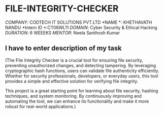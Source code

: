 # FILE-INTEGRITY-CHECKER
*COMPANY*: CODTECH IT SOLUTIONS PVT.LTD 
*NAME   *: KHETHAVATH NANDU
*Intern ID *:CT06WL11
*DOMAIN*:  Cyber Security & Ethical Hacking
*DURATION*: 6 WEEEKS
*MENTOR*: Neela Santhosh Kumar
## I have to enter description of my task
(The File Integrity Checker is a crucial tool for ensuring file security, preventing unauthorized changes, and detecting tampering. By leveraging cryptographic hash functions, users can validate file authenticity efficiently. Whether for security professionals, developers, or everyday users, this tool provides a simple and effective solution for verifying file integrity.

This project is a great starting point for learning about file security, hashing techniques, and system monitoring. By continuously improving and automating the tool, we can enhance its functionality and make it more robust for real-world applications.)
